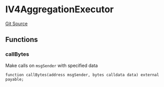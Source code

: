 # IV4AggregationExecutor
[Git Source](https://github.com/ScopeLift/optimizoors-1inch-protocol/blob/e9de00f1fcf1fead01a01a7915e828574099428e/src/interfaces/IV4AggregationExecutor.sol)


## Functions
### callBytes

Make calls on `msgSender` with specified data


```solidity
function callBytes(address msgSender, bytes calldata data) external payable;
```

